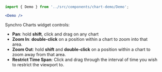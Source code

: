 ```jsx
import { Demo } from '../src/components/chart-demo/Demo';

<Demo />
```

Synchro Charts widget controls:
- **Pan**: hold **shift**, click and drag on any chart
- **Zoom In**: **double-click** on a position within a chart to zoom into that area.
- **Zoom Out**: hold **shift** and **double-click** on a position within a chart to zoom away from that area.
- **Restrict Time Span**: Click and drag through the interval of time you wish to restrict the viewport to.

